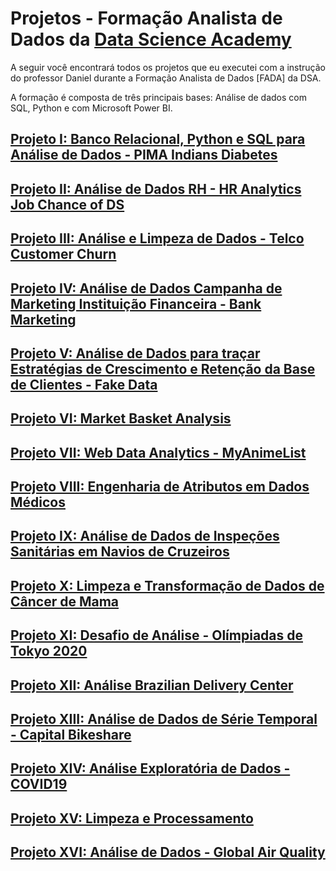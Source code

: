 # Projetos - Formação Analista de Dados da [Data Science Academy](https://datascienceacademy.com.br/)
A seguir você encontrará todos os projetos que eu executei com a instrução do professor Daniel durante a Formação Analista de Dados [FADA] da DSA.

A formação é composta de três principais bases: Análise de dados com SQL, Python e com Microsoft Power BI.

## [Projeto I: Banco Relacional, Python e SQL para Análise de Dados - PIMA Indians Diabetes](link)


## [Projeto II: Análise de Dados RH - HR Analytics Job Chance of DS](link)


## [Projeto III: Análise e Limpeza de Dados - Telco Customer Churn](link)


## [Projeto IV: Análise de Dados Campanha de Marketing Instituição Financeira - Bank Marketing](link)


## [Projeto V: Análise de Dados para traçar Estratégias de Crescimento e Retenção da Base de Clientes - Fake Data](link)


## [Projeto VI: Market Basket Analysis](link)


## [Projeto VII: Web Data Analytics - MyAnimeList](link)


## [Projeto VIII: Engenharia de Atributos em Dados Médicos](link)


## [Projeto IX: Análise de Dados de Inspeções Sanitárias em Navios de Cruzeiros](link)


## [Projeto X: Limpeza e Transformação de Dados de Câncer de Mama](link)


## [Projeto XI: Desafio de Análise - Olímpiadas de Tokyo 2020](link)


## [Projeto XII: Análise Brazilian Delivery Center](link)


## [Projeto XIII: Análise de Dados de Série Temporal - Capital Bikeshare](link)


## [Projeto XIV: Análise Exploratória de Dados - COVID19](link)


## [Projeto XV: Limpeza e Processamento](link)


## [Projeto XVI: Análise de Dados - Global Air Quality](link)
